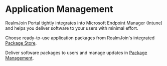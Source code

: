 # Application Management

RealmJoin Portal tightly integrates into Microsoft Endpoint Manager (Intune) and helps you deliver software to your users with minimal effort.&#x20;

Choose ready-to-use application packages from RealmJoin's integrated[ Package Store](package-store/).&#x20;

Deliver software packages to users and manage updates in [Package Management](package-management/).

